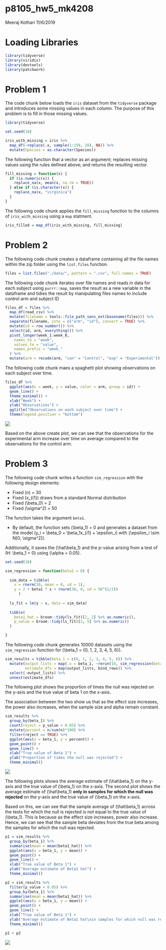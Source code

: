 p8105\_hw5\_mk4208
================
Meeraj Kothari
11/6/2019

# Loading Libraries

``` r
library(tidyverse)
library(viridis)
library(devtools)
library(patchwork)
```

# Problem 1

The code chunk below loads the `iris` dataset from the `tidyverse`
package and introduces some missing values in each column. The purpose
of this problem is to fill in those missing values.

``` r
library(tidyverse)

set.seed(10)

iris_with_missing = iris %>% 
  map_df(~replace(.x, sample(1:150, 20), NA)) %>%
  mutate(Species = as.character(Species))
```

The following function that a vector as an argument; replaces missing
values using the rules defined above; and returns the resulting vector.

``` r
fill_missing = function(x) {
  if (is.numeric(x)) {
    replace_na(x, mean(x, na.rm = TRUE))
  } else if (is.character(x)) {
    replace_na(x, "virginica")
  }
}
```

The following code chunk applies the `fill_missing` function to the
columns of `iris_with_missing` using a `map` statment.

``` r
iris_filled = map_df(iris_with_missing, fill_missing)
```

# Problem 2

The following code chunk creates a dataframe containing all the file
names within the zip folder using the `list.files` function.

``` r
files = list.files("./data/", pattern = ".csv", full.names = TRUE) 
```

The following code chunk iterates over file names and reads in data for
each subject using `purrr::map`, saves the result as a new variable in
the dataframe and tidies the result by manipulating files names to
include control arm and subject ID

``` r
files_df = files %>% 
  map_df(read_csv) %>% 
  mutate(filename = tools::file_path_sans_ext(basename(files))) %>%
  separate(filename, into = c("arm", "id"), convert = TRUE) %>% 
  mutate(id = row_number()) %>%
  select(id, arm, everything()) %>%
  pivot_longer(week_1:week_8,
    names_to = "week",
    values_to = "value",
    names_prefix = "week_"
  ) %>% 
  mutate(arm = recode(arm, "con" = "Control", "exp" = "Experimental"))
```

The following code chunk maes a spaghetti plot showing observations on
each subject over time.

``` r
files_df %>% 
  ggplot(aes(x = week, y = value, color = arm, group = id)) +
  geom_line() + 
  theme_minimal() + 
  xlab("Week") +
  ylab("Observations") +
  ggtitle("Observations on each subject over time") +
  theme(legend.position = "bottom") 
```

![](p8105_hw5_mk4208_files/figure-gfm/unnamed-chunk-7-1.png)<!-- -->

Based on the above create plot, we can see that the observations for the
experimental arm increase over time on average compared to the
observations for the control arm.

# Problem 3

The following code chunk writes a function `sim_regression` with the
following design elements:

  - Fixed \(n\) = 30
  - Fixed \(x_{i1}\) draws from a standard Normal distribution
  - Fixed \(\beta_0\) = 2
  - Fixed \(\sigma^2\) = 50

The function takes the argument `beta1`.

  - By default, the function sets \(\beta_1\) = 0 and generates a
    dataset from the model
    \(y_i = \beta_0 + \beta_1x_{i1} + \epsilon_i\) with
    \(\epsilon_i \sim N[0, \sigma^2]\).

Additionally, it saves the \(\hat\beta_1\) and the p-value arising from
a test of \(H: \beta_1 = 0\) using \(\alpha = 0.05\).

``` r
set.seed(10)

sim_regression = function(beta1 = 0) {
  
  sim_data = tibble(
    x = rnorm(30, mean = 0, sd = 1),
    y = 2 + beta1 * x + rnorm(30, 0, sd = 50^(1/2))
      )
  
  ls_fit = lm(y ~ x, data = sim_data)
  
  tibble(
    beta1_hat = broom::tidy(ls_fit)[2, 2] %>% as.numeric(),
    p_value = broom::tidy(ls_fit)[2, 5] %>% as.numeric()
  )

}
```

The following code chunk generates 10000 datasets using the
`sim_regression` function for \(\beta_1 = \{0, 1, 2, 3, 4, 5, 6\}\).

``` r
sim_results = tibble(beta_1 = c(0, 1, 2, 3, 4, 5, 6)) %>% 
  mutate(output_lists = map(.x = beta_1, ~rerun(10, sim_regression(beta1 = .x))),
         estimate_dfs = map(output_lists, bind_rows)) %>%
  select(-output_lists) %>%
  unnest(estimate_dfs)
```

The following plot shows the proportion of times the null was rejected
on the y-axis and the true value of beta 1 on the x-axis.

The association between the two show us that as the effect size
increases, the power also increases, when the sample size and alpha
remain constant.

``` r
sim_results %>% 
  group_by(beta_1) %>%
  count(reject = p_value < 0.05) %>% 
  mutate(percent = n/sum(n)*100) %>% 
  filter(reject == TRUE) %>%
  ggplot(aes(x = beta_1, y = percent)) +
  geom_point() + 
  geom_line() + 
  xlab("True value of Beta 1") +
  ylab("Proportion of times the null was rejected") +
  theme_minimal()
```

![](p8105_hw5_mk4208_files/figure-gfm/unnamed-chunk-10-1.png)<!-- -->

The following plots shows the average estimate of \(\hat\beta_1\) on the
y-axis and the true value of \(\beta_1\) on the x-axis. The second plot
shows the average estimate of \(\hat\beta_1\) **only in samples for
which the null was rejected** on the y-axis and the true value of
\(\beta_1\) on the x-axis.

Based on this, we can see that the sample average of \(\hat\beta_1\)
across the tests for which the null is rejected is not equal to the true
value of \(\beta_1\). This is because as the effect size increases,
power also increase. Hence, we can see that the sample beta deviates
from the true beta among the samples for which the null was rejected.

``` r
p1 = sim_results %>% 
  group_by(beta_1) %>%
  summarise(mean = mean(beta1_hat)) %>% 
  ggplot(aes(x = beta_1, y = mean)) + 
  geom_point() + 
  geom_line() + 
  xlab("True value of Beta 1") + 
  ylab("Average estimate of Beta1 hat") +
  theme_minimal()

p2 = sim_results %>% 
  filter(p_value < 0.05) %>% 
  group_by(beta_1) %>%
  summarise(mean = mean(beta1_hat)) %>% 
  ggplot(aes(x = beta_1, y = mean)) + 
  geom_point() +
  geom_line() +
  xlab("True value of Beta 1") + 
  ylab("Average estimate of Beta1 hat\nin samples for which null was rejected") + 
  theme_minimal()

p1 + p2
```

![](p8105_hw5_mk4208_files/figure-gfm/unnamed-chunk-11-1.png)<!-- -->
